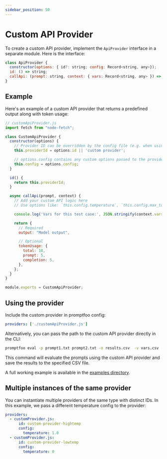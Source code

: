 ```yaml
---
sidebar_position: 50
---
```


# Custom API Provider

To create a custom API provider, implement the `ApiProvider` interface in a separate module. Here is the interface:

```javascript
class ApiProvider {
  constructor(options: { id?: string; config: Record<string, any>});
  id: () => string;
  callApi: (prompt: string, context: { vars: Record<string, any> }) => Promise<ProviderResult>;
}
```

## Example

Here's an example of a custom API provider that returns a predefined output along with token usage:

```javascript
// customApiProvider.js
import fetch from "node-fetch";

class CustomApiProvider {
  constructor(options) {
    // Provider ID can be overridden by the config file (e.g. when using multiple of the same provider)
    this.providerId = options.id || 'custom provider';

    // options.config contains any custom options passed to the provider
    this.config = options.config;
  }

  id() {
    return this.providerId;
  }

  async callApi(prompt, context) {
    // Add your custom API logic here
    // Use options like: `this.config.temperature`, `this.config.max_tokens`, etc.

    console.log('Vars for this test case:', JSON.stringify(context.vars));

    return {
      // Required
      output: "Model output",

      // Optional
      tokenUsage: {
        total: 10,
        prompt: 5,
        completion: 5,
      },
    };
  }
}

module.exports = CustomApiProvider;
```

## Using the provider

Include the custom provider in promptfoo config:

```yaml
providers: ['./customApiProvider.js']
```

Alternatively, you can pass the path to the custom API provider directly in the CLI:

```bash
promptfoo eval -p prompt1.txt prompt2.txt -o results.csv  -v vars.csv -r ./customApiProvider.js
```

This command will evaluate the prompts using the custom API provider and save the results to the specified CSV file.

A full working example is available in the [examples directory](https://github.com/promptfoo/promptfoo/tree/main/examples/custom-provider).

## Multiple instances of the same provider

You can instantiate multiple providers of the same type with distinct IDs. In this example, we pass a different temperature config to the provider:

```yaml
providers:
  - customProvider.js:
      id: custom-provider-hightemp
      config:
        temperature: 1.0
  - customProvider.js:
      id: custom-provider-lowtemp
      config:
        temperature: 0
```
